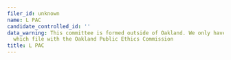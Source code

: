 ```yaml
---
filer_id: unknown
name: L PAC
candidate_controlled_id: ''
data_warning: This committee is formed outside of Oakland. We only have data on committees
  which file with the Oakland Public Ethics Commission
title: L PAC
---
```

